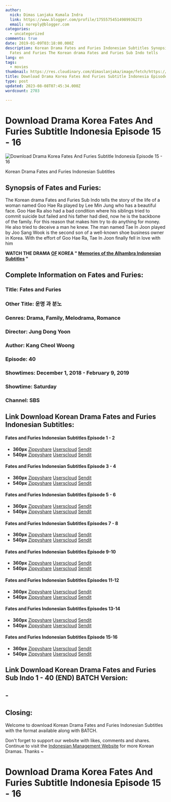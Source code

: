 ```yaml
---
author:
  nick: Dimas Lanjaka Kumala Indra
  link: https://www.blogger.com/profile/17555754514989936273
  email: noreply@blogger.com
categories:
  - uncategorized
comments: true
date: 2019-01-09T03:18:00.000Z
description: Korean Drama Fates and Furies Indonesian Subtitles Synopsis of
  Fates and Furies The Korean drama Fates and Furies Sub Indo tells
lang: en
tags:
  - movies
thumbnail: https://res.cloudinary.com/dimaslanjaka/image/fetch/https://drakorstation.com/wp-content/uploads/2018/12/Fates-and-Furies-Subtitle-Indonesia.jpg
title: Download Drama Korea Fates And Furies Subtitle Indonesia Episode 15 - 16
type: post
updated: 2023-08-08T07:45:34.000Z
wordcount: 2703

---
```


Download Drama Korea Fates And Furies Subtitle Indonesia Episode 15 - 16
========================================================================

![Download Drama Korea Fates And Furies Subtitle Indonesia Episode 15 - 16](https://res.cloudinary.com/dimaslanjaka/image/fetch/https://drakorstation.com/wp-content/uploads/2018/12/Fates-and-Furies-Subtitle-Indonesia.jpg "Download Korean Drama Fates And Furies Indonesian Subtitles Episode 15-16")

Korean Drama Fates and Furies Indonesian Subtitles

Synopsis of Fates and Furies:
-----------------------------

The Korean drama Fates and Furies Sub Indo tells the story of the life of a woman named Goo Hae Ra played by Lee Min Jung who has a beautiful face. Goo Hae Ra also had a bad condition where his siblings tried to commit suicide but failed and his father had died, now he is the backbone of the family. For this reason that makes him try to do anything for money. He also tried to deceive a man he knew. The man named Tae In Joon played by Joo Sang Wook is the second son of a well-known shoe business owner in Korea. With the effort of Goo Hae Ra, Tae In Joon finally fell in love with him

**WATCH THE DRAMA [OF](http://bareessentialsmarketing.com/movies/fates-and-furies-sub-indo.html?path=/memories-of-the-alhambra-sub-indo/ "Download Korean Drama Fates And Furies Indonesian Subtitles Episode 15-16") KOREA " [Memories of the Alhambra Indonesian Subtitles](http://bareessentialsmarketing.com/movies/fates-and-furies-sub-indo.html?path=/memories-of-the-alhambra-sub-indo/ "Download Korean Drama Fates And Furies Indonesian Subtitles Episode 15-16") "**

Complete Information on Fates and Furies:
-----------------------------------------

### Title: Fates and Furies

### Other Title: 운명 과 분노

### Genres: Drama, Family, Melodrama, Romance

### Director: Jung Dong Yoon

### Author: Kang Cheol Woong

### Episode: 40

### Showtimes: December 1, 2018 - February 9, 2019

### Showtime: Saturday

### Channel: SBS

Link Download Korean Drama Fates and Furies Indonesian Subtitles:
-----------------------------------------------------------------

#### Fates and Furies Indonesian Subtitles Episode 1 - 2

*   **360px** [Zippyshare](https://www41.zippyshare.com/v/AOeBFbJB/file.html "Download Korean Drama Fates And Furies Indonesian Subtitles Episode 15-16") [Userscloud](https://userscloud.com/0zucslsokpes "Download Korean Drama Fates And Furies Indonesian Subtitles Episode 15-16") [Sendit](https://sendit.cloud/mf7ro2fw3eye "Download Korean Drama Fates And Furies Indonesian Subtitles Episode 15-16")
*   **540px** [Zippyshare](https://www19.zippyshare.com/v/EjLnFX48/file.html "Download Korean Drama Fates And Furies Indonesian Subtitles Episode 15-16") [Userscloud](https://userscloud.com/e6cq15fp7mks "Download Korean Drama Fates And Furies Indonesian Subtitles Episode 15-16") [Sendit](https://sendit.cloud/tkwizp286yr3 "Download Korean Drama Fates And Furies Indonesian Subtitles Episode 15-16")

#### Fates and Furies Indonesian Subtitles Episode 3 - 4

*   **360px** [Zippyshare](https://www41.zippyshare.com/v/gdWQhwVt/file.html "Download Korean Drama Fates And Furies Indonesian Subtitles Episode 15-16") [Userscloud](https://userscloud.com/sicujczkpbce "Download Korean Drama Fates And Furies Indonesian Subtitles Episode 15-16") [Sendit](https://sendit.cloud/mgbj7885nhz1 "Download Korean Drama Fates And Furies Indonesian Subtitles Episode 15-16")
*   **540px** [Zippyshare](https://www19.zippyshare.com/v/X4Sjupvi/file.html "Download Korean Drama Fates And Furies Indonesian Subtitles Episode 15-16") [Userscloud](https://userscloud.com/42p0wuhw4aw3 "Download Korean Drama Fates And Furies Indonesian Subtitles Episode 15-16") [Sendit](https://sendit.cloud/s0dkdhkzj6w1 "Download Korean Drama Fates And Furies Indonesian Subtitles Episode 15-16")

#### Fates and Furies Indonesian Subtitles Episode 5 - 6

*   **360px** [Zippyshare](https://www65.zippyshare.com/v/OThWxv3r/file.html "Download Korean Drama Fates And Furies Indonesian Subtitles Episode 15-16") [Userscloud](https://userscloud.com/52uwujcw84ul "Download Korean Drama Fates And Furies Indonesian Subtitles Episode 15-16") [Sendit](https://sendit.cloud/k2192yctvz1x "Download Korean Drama Fates And Furies Indonesian Subtitles Episode 15-16")
*   **540px** [Zippyshare](https://www65.zippyshare.com/v/nAmTZznJ/file.html "Download Korean Drama Fates And Furies Indonesian Subtitles Episode 15-16") [Userscloud](https://userscloud.com/o90das7lyhms "Download Korean Drama Fates And Furies Indonesian Subtitles Episode 15-16") [Sendit](https://sendit.cloud/ozzw2332hhd9 "Download Korean Drama Fates And Furies Indonesian Subtitles Episode 15-16")

#### Fates and Furies Indonesian Subtitles Episodes 7 - 8

*   **360px** [Zippyshare](https://www65.zippyshare.com/v/52tHfkN3/file.html "Download Korean Drama Fates And Furies Indonesian Subtitles Episode 15-16") [Userscloud](https://userscloud.com/refc8wp7w9wm "Download Korean Drama Fates And Furies Indonesian Subtitles Episode 15-16") [Sendit](https://sendit.cloud/shvxdwh15n3b "Download Korean Drama Fates And Furies Indonesian Subtitles Episode 15-16")
*   **540px** [Zippyshare](https://www65.zippyshare.com/v/tz1hEDgS/file.html "Download Korean Drama Fates And Furies Indonesian Subtitles Episode 15-16") [Userscloud](https://userscloud.com/zw907athrgph "Download Korean Drama Fates And Furies Indonesian Subtitles Episode 15-16") [Sendit](https://sendit.cloud/zk7rp8m3c2f0 "Download Korean Drama Fates And Furies Indonesian Subtitles Episode 15-16")

#### Fates and Furies Indonesian Subtitles Episode 9-10

*   **360px** [Zippyshare](https://www103.zippyshare.com/v/x4egX7IS/file.html "Download Korean Drama Fates And Furies Indonesian Subtitles Episode 15-16") [Userscloud](https://userscloud.com/tlcywym9o0vo "Download Korean Drama Fates And Furies Indonesian Subtitles Episode 15-16") [Sendit](https://sendit.cloud/6w6vaxx5az3s "Download Korean Drama Fates And Furies Indonesian Subtitles Episode 15-16")
*   **540px** [Zippyshare](https://www103.zippyshare.com/v/UZP5hFgR/file.html "Download Korean Drama Fates And Furies Indonesian Subtitles Episode 15-16") [Userscloud](https://userscloud.com/nlqtsuu0dbns "Download Korean Drama Fates And Furies Indonesian Subtitles Episode 15-16") [Sendit](https://sendit.cloud/u5xpcf5z7lwu "Download Korean Drama Fates And Furies Indonesian Subtitles Episode 15-16")

#### Fates and Furies Indonesian Subtitles Episodes 11-12

*   **360px** [Zippyshare](https://www103.zippyshare.com/v/t4RJXKl3/file.html "Download Korean Drama Fates And Furies Indonesian Subtitles Episode 15-16") [Userscloud](https://userscloud.com/5ra580sf7dxy "Download Korean Drama Fates And Furies Indonesian Subtitles Episode 15-16") [Sendit](https://sendit.cloud/dwwynm2k2v1p "Download Korean Drama Fates And Furies Indonesian Subtitles Episode 15-16")
*   **540px** [Zippyshare](https://www103.zippyshare.com/v/2W2J25jf/file.html "Download Korean Drama Fates And Furies Indonesian Subtitles Episode 15-16") [Userscloud](https://userscloud.com/mkxkm6s00mdr "Download Korean Drama Fates And Furies Indonesian Subtitles Episode 15-16") [Sendit](https://sendit.cloud/gnardzqwdj7q "Download Korean Drama Fates And Furies Indonesian Subtitles Episode 15-16")

#### Fates and Furies Indonesian Subtitles Episodes 13-14

*   **360px** [Zippyshare](https://www81.zippyshare.com/v/TFCDCW35/file.html "Download Korean Drama Fates And Furies Indonesian Subtitles Episode 15-16") [Userscloud](https://userscloud.com/agx7zd7a1ymb "Download Korean Drama Fates And Furies Indonesian Subtitles Episode 15-16") [Sendit](https://sendit.cloud/bgnplxdaah6u "Download Korean Drama Fates And Furies Indonesian Subtitles Episode 15-16")
*   **540px** [Zippyshare](https://www81.zippyshare.com/v/PuLPtR5A/file.html "Download Korean Drama Fates And Furies Indonesian Subtitles Episode 15-16") [Userscloud](https://userscloud.com/trylf9uinmqf "Download Korean Drama Fates And Furies Indonesian Subtitles Episode 15-16") [Sendit](https://sendit.cloud/vfnt6a0vff1h "Download Korean Drama Fates And Furies Indonesian Subtitles Episode 15-16")

#### Fates and Furies Indonesian Subtitles Episode 15-16

*   **360px** [Zippyshare](https://www81.zippyshare.com/v/AajlaTzf/file.html "Download Korean Drama Fates And Furies Indonesian Subtitles Episode 15-16") [Userscloud](https://userscloud.com/s37zwqvfvb5b "Download Korean Drama Fates And Furies Indonesian Subtitles Episode 15-16") [Sendit](https://sendit.cloud/bxn782tckimg "Download Korean Drama Fates And Furies Indonesian Subtitles Episode 15-16")
*   **540px** [Zippyshare](https://www81.zippyshare.com/v/8uApYt8g/file.html "Download Korean Drama Fates And Furies Indonesian Subtitles Episode 15-16") [Userscloud](https://userscloud.com/o005u1ykj0y3 "Download Korean Drama Fates And Furies Indonesian Subtitles Episode 15-16") [Sendit](https://sendit.cloud/a86i8dkhm7qd "Download Korean Drama Fates And Furies Indonesian Subtitles Episode 15-16")

Link Download Korean Drama Fates and Furies Sub Indo 1 - 40 (END) BATCH Version:
--------------------------------------------------------------------------------

\-
--

Closing:
--------

Welcome to download Korean Drama Fates and Furies Indonesian Subtitles with the format available along with BATCH.

Don't forget to support our website with likes, comments and shares. Continue to visit the [Indonesian Management Website](http://bareessentialsmarketing.com/movies/fates-and-furies-sub-indo.html?path=/ "Download Korean Drama Fates And Furies Indonesian Subtitles Episode 15-16") for more Korean Dramas. Thanks ~

Download Drama Korea Fates And Furies Subtitle Indonesia Episode 15 - 16
========================================================================